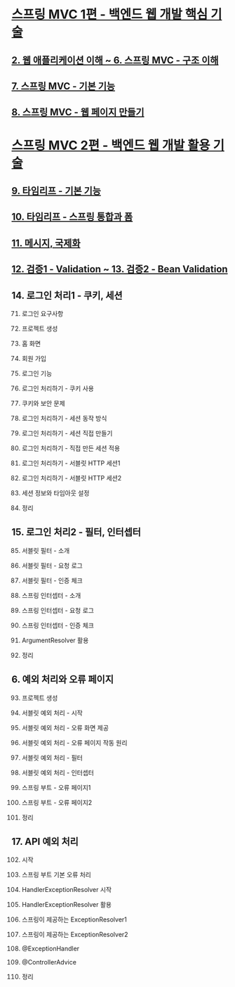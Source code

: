 # [스프링 MVC 1편 - 백엔드 웹 개발 핵심 기술](https://www.inflearn.com/course/%EC%8A%A4%ED%94%84%EB%A7%81-mvc-1/dashboard˜)

## [2. 웹 애플리케이션 이해 ~ 6. 스프링 MVC - 구조 이해](./mvc1)

## [7. 스프링 MVC - 기본 기능](./mvc2)

## [8. 스프링 MVC - 웹 페이지 만들기](./item-service)

# [스프링 MVC 2편 - 백엔드 웹 개발 활용 기술](https://www.inflearn.com/course/%EC%8A%A4%ED%94%84%EB%A7%81-mvc-2/dashboard)

## [9. 타임리프 - 기본 기능](./thymeleaf-basic)

## [10. 타임리프 - 스프링 통합과 폼](./form)

## [11. 메시지, 국제화](./message)

## [12. 검증1 - Validation ~ 13. 검증2 - Bean Validation](./validation)

## 14. 로그인 처리1 - 쿠키, 세션

71. 로그인 요구사항

72. 프로젝트 생성

73. 홈 화면

74. 회원 가입

75. 로그인 기능

76. 로그인 처리하기 - 쿠키 사용

77. 쿠키와 보안 문제

78. 로그인 처리하기 - 세션 동작 방식

79. 로그인 처리하기 - 세션 직접 만들기

80. 로그인 처리하기 - 직접 만든 세션 적용

81. 로그인 처리하기 - 서블릿 HTTP 세션1

82. 로그인 처리하기 - 서블릿 HTTP 세션2

83. 세션 정보와 타임아웃 설정

84. 정리

## 15. 로그인 처리2 - 필터, 인터셉터

85. 서블릿 필터 - 소개

86. 서블릿 필터 - 요청 로그

87. 서블릿 필터 - 인증 체크

88. 스프링 인터셉터 - 소개

89. 스프링 인터셉터 - 요청 로그

90. 스프링 인터셉터 - 인증 체크

91. ArgumentResolver 활용

92. 정리

## 6. 예외 처리와 오류 페이지

93. 프로젝트 생성

94. 서블릿 예외 처리 - 시작

95. 서블릿 예외 처리 - 오류 화면 제공

96. 서블릿 예외 처리 - 오류 페이지 작동 원리

97. 서블릿 예외 처리 - 필터

98. 서블릿 예외 처리 - 인터셉터

99. 스프링 부트 - 오류 페이지1

100.  스프링 부트 - 오류 페이지2

101.  정리

## 17. API 예외 처리

102. 시작

103. 스프링 부트 기본 오류 처리

104. HandlerExceptionResolver 시작

105. HandlerExceptionResolver 활용

106. 스프링이 제공하는 ExceptionResolver1

107. 스프링이 제공하는 ExceptionResolver2

108. @ExceptionHandler

109. @ControllerAdvice

110. 정리
